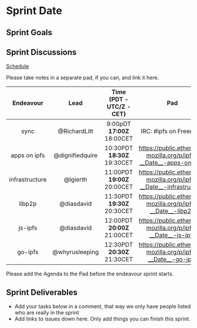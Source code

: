 # Sprint __Date__

## Sprint Goals

## Sprint Discussions

[Schedule](https://github.com/ipfs/pm#sprint-discussion-schedule)

Please take notes in a separate pad, if you can, and link it here.

Endeavour         | Lead            | Time (PDT - **UTC/Z** - CET) | Pad
:---------------: | :-------------: | :--------------------------: | :----:
sync              | @RichardLitt    | 9:00pDT **17:00Z** 18:00CET  | IRC: #ipfs on Freenode
apps on ipfs      | @dignifiedquire | 10:30PDT **18:30Z** 19:30CET | https://public.etherpad-mozilla.org/p/ipfs-__Date__-apps-on-ipfs
infrastructure    | @lgierth        | 11:00PDT **19:00Z** 20:00CET | https://public.etherpad-mozilla.org/p/ipfs-__Date__-infrastructure
libp2p            | @diasdavid      | 11:30PDT **19:30Z** 20:30CET | https://public.etherpad-mozilla.org/p/ipfs-__Date__-libp2p
js-ipfs           | @diasdavid      | 12:00PDT **20:00Z** 21:00CET | https://public.etherpad-mozilla.org/p/ipfs-__Date__-js-ipfs
go-ipfs           | @whyrusleeping  | 12:30PDT **20:30Z** 21:30CET | https://public.etherpad-mozilla.org/p/ipfs-__Date__-go-ipfs

Please add the Agenda to the Pad before the endeavour sprint starts.

## Sprint Deliverables

- Add your tasks below in a comment, that way we only have people listed who are really in the sprint
- Add links to issues down here. Only add things you can finish this sprint.
